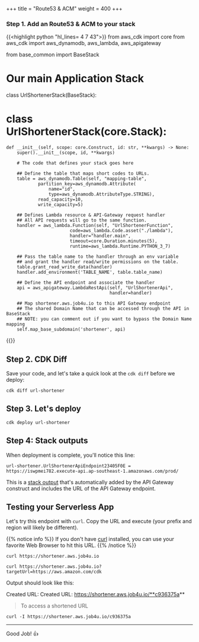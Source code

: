 +++
title = "Route53 & ACM"
weight = 400
+++


### Step 1. Add an Route53 & ACM to your stack

{{<highlight python "hl_lines= 4 7 43">}}
from aws_cdk import core
from aws_cdk import aws_dynamodb, aws_lambda, aws_apigateway

from base_common import BaseStack

# Our main Application Stack
class UrlShortenerStack(BaseStack):
# class UrlShortenerStack(core.Stack):

    def __init__(self, scope: core.Construct, id: str, **kwargs) -> None:
        super().__init__(scope, id, **kwargs)

        # The code that defines your stack goes here
        
        ## Define the table that maps short codes to URLs.
        table = aws_dynamodb.Table(self, "mapping-table",
                partition_key=aws_dynamodb.Attribute(
                    name="id",
                    type=aws_dynamodb.AttributeType.STRING),
                read_capacity=10,
                write_capacity=5)
                
        ## Defines Lambda resource & API-Gateway request handler
        ## All API requests will go to the same function.
        handler = aws_lambda.Function(self, "UrlShortenerFunction",
                            code=aws_lambda.Code.asset("./lambda"),
                            handler="handler.main",
                            timeout=core.Duration.minutes(5),
                            runtime=aws_lambda.Runtime.PYTHON_3_7)

        ## Pass the table name to the handler through an env variable 
        ## and grant the handler read/write permissions on the table.
        table.grant_read_write_data(handler)
        handler.add_environment('TABLE_NAME', table.table_name)
        
        ## Define the API endpoint and associate the handler
        api = aws_apigateway.LambdaRestApi(self, "UrlShortenerApi",
                                           handler=handler)

        ## Map shortener.aws.job4u.io to this API Gateway endpoint
        ## The shared Domain Name that can be accessed through the API in BaseStack
        ## NOTE: you can comment out if you want to bypass the Domain Name mapping
        self.map_base_subdomain('shortener', api)
{{</highlight>}}


## Step 2. CDK Diff

Save your code, and let's take a quick look at the `cdk diff` before we deploy:

```
cdk diff url-shortener
```


## Step 3. Let's deploy

```
cdk deploy url-shortener
```

## Step 4: Stack outputs

When deployment is complete, you'll notice this line:

```
url-shortener.UrlShortenerApiEndpoint23405F0E = https://iswpmei782.execute-api.ap-southeast-1.amazonaws.com/prod/
```

This is a [stack output](https://docs.aws.amazon.com/AWSCloudFormation/latest/UserGuide/stacks.html) that's automatically added by the API Gateway construct and includes the URL of the API Gateway endpoint.

## Testing your Serverless App

Let's try this endpoint with `curl`. Copy the URL and execute (your
prefix and region will likely be different).

{{% notice info %}}
If you don't have [curl](https://curl.haxx.se/) installed, you can use
your favorite Web Browser to hit this URL.
{{% /notice %}}

```
curl https://shortener.aws.job4u.io

curl https://shortener.aws.job4u.io?targetUrl=https://aws.amazon.com/cdk
```

Output should look like this: 

Created URL: Created URL: https://shortener.aws.job4u.io/**c936375a**

> To access a shortened URL

```
curl -I https://shortener.aws.job4u.io/c936375a
```

---

Good Job! 👍
